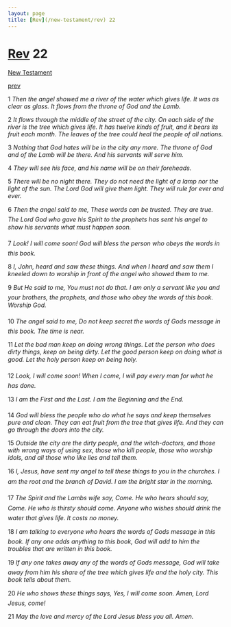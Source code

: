 ```yaml
---
layout: page
title: [Rev](/new-testament/rev) 22
---
```


# [Rev](/new-testament/rev) 22

[New Testament](/new-testament)


[prev](/new-testament/rev/rev-21.html)

1 _Then the angel showed me a river of the water which gives life. It was as clear as glass. It flows from the throne of God and the Lamb._

2 _It flows through the middle of the street of the city. On each side of the river is the tree which gives life. It has twelve kinds of fruit, and it bears its fruit each month. The leaves of the tree could heal the people of all nations._

3 _Nothing that God hates will be in the city any more. The throne of God and of the Lamb will be there. And his servants will serve him._

4 _They will see his face, and his name will be on their foreheads._

5 _There will be no night there. They do not need the light of a lamp nor the light of the sun.  The Lord God will give them light. They will rule for ever and ever._

6 _Then the angel said to me, These words can be trusted. They are true. The Lord God who gave his Spirit to the prophets has sent his angel to show his servants what must happen soon._

7 _Look! I will come soon! God will bless the person who obeys the words in this book._

8 _I, John, heard and saw these things. And when I heard and saw them I kneeled down to worship in front of the angel who showed them to me._

9 _But He said to me, You must not do that. I am only a servant like you and your brothers,  the prophets, and those who obey the words of this book. Worship God._

10 _The angel said to me, Do not keep secret the words of Gods message in this book. The time is near._

11 _Let the bad man keep on doing wrong things. Let the person who does dirty things, keep on being dirty. Let the good person keep on doing what is good. Let the holy person keep on being holy._

12 _Look, I will come soon! When I come, I will pay every man for what he has done._

13 _I am the First and the Last. I am the Beginning and the End._

14 _God will bless the people who do what he says and keep themselves pure and clean.  They can eat fruit from the tree that gives life. And they can go through the doors into the city._

15 _Outside the city are the dirty people, and the witch-doctors, and those with wrong ways of using sex, those who kill people, those who worship idols, and all those who like lies and tell them._

16 _I, Jesus, have sent my angel to tell these things to you in the churches. I am the root and the branch of David. I am the bright star in the morning._

17 _The Spirit and the Lambs wife say, Come. He who hears should say, Come. He who is thirsty should come. Anyone who wishes should drink the water that gives life. It costs no money._

18 _I am talking to everyone who hears the words of Gods message in this book. If any one adds anything to this book, God will add to him the troubles that are written in this book._

19 _If any one takes away any of the words of Gods message, God will take away from him his share of the tree which gives life and the holy city. This book tells about them._

20 _He who shows these things says, Yes, I will come soon. Amen, Lord Jesus, come!_

21 _May the love and mercy of the Lord Jesus bless you all. Amen._

